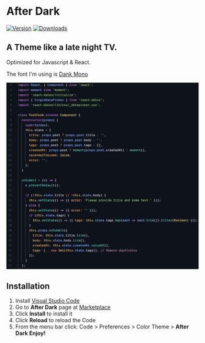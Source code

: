# After Dark 
[![Version](https://vsmarketplacebadge.apphb.com/version/ssmi.after-dark.svg)](https://marketplace.visualstudio.com/items?itemName=ssmi.after-dark)
[![Downloads](https://img.shields.io/vscode-marketplace/d/ssmi.after-dark.svg)](https://marketplace.visualstudio.com/items?itemName=ssmi.after-dark)

## A Theme like a late night TV.
Optimized for Javascript & React.

The font I'm using is [Dank Mono](https://dank.sh/)

![Preview](preview.png)
## Installation

1.  Install [Visual Studio Code](https://code.visualstudio.com/)
2.  Go to **After Dark** page at [Marketplace](https://marketplace.visualstudio.com/items?itemName=ssmi.after-dark)
3.  Click **Install** to install it
4.  Click **Reload** to reload the Code
5.  From the menu bar click: Code > Preferences > Color Theme > **After Dark**
**Enjoy!**
